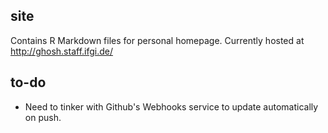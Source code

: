 ## site

Contains R Markdown files for personal homepage. Currently hosted at <http://ghosh.staff.ifgi.de/>

## to-do

* Need to tinker with Github's Webhooks service to update automatically on push.